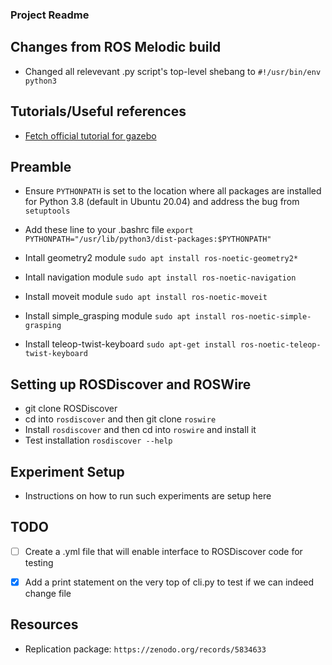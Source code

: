 ### Project Readme

## Changes from ROS Melodic build
* Changed all relevevant .py script's top-level shebang to ```#!/usr/bin/env python3```

## Tutorials/Useful references
* [Fetch official tutorial for gazebo](https://docs.fetchrobotics.com/gazebo.html)

## Preamble

* Ensure ```PYTHONPATH``` is set to the location where all packages are installed for Python 3.8 (default in Ubuntu 20.04) and address the bug from ```setuptools ```

* Add these line to your .bashrc file
```export PYTHONPATH="/usr/lib/python3/dist-packages:$PYTHONPATH"```

* Intall geometry2 module ```sudo apt install ros-noetic-geometry2*```

* Intall navigation module ```sudo apt install ros-noetic-navigation```

* Install moveit module ```sudo apt install ros-noetic-moveit```

* Install simple_grasping module ```sudo apt install ros-noetic-simple-grasping```

* Install teleop-twist-keyboard ```sudo apt-get install ros-noetic-teleop-twist-keyboard```

## Setting up ROSDiscover and ROSWire
* git clone ROSDiscover
* cd into ```rosdiscover``` and then git clone ```roswire```
* Install ```rosdiscover``` and then cd into ```roswire``` and install it
* Test installation ```rosdiscover --help```

## Experiment Setup
* Instructions on how to run such experiments are setup here

## TODO
- [ ] Create a .yml file that will enable interface to ROSDiscover code for testing

- [x] Add a print statement on the very top of cli.py to test if we can indeed change file

## Resources
* Replication package: ```https://zenodo.org/records/5834633```